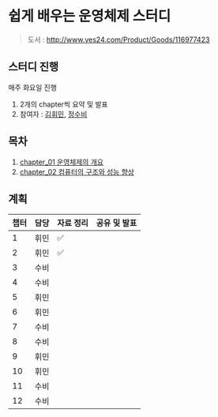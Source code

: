# 쉽게 배우는 운영체제 스터디

> 도서 : http://www.yes24.com/Product/Goods/116977423

## 스터디 진행

매주 화요일 진행

1. 2개의 chapter씩 요약 및 발표
2. 참여자 : [김휘민](https://github.com/hwibaski), [정수비](https://github.com/JeongSubi)

## 목차

1. [chapter_01 운영체제의 개요](https://github.com/hwibaski/book_study/blob/main/easy_operating_system/chapter_1/chapter_1.md)
2. [chapter_02 컴퓨터의 구조와 성능 향상](https://github.com/hwibaski/book_study/blob/main/easy_operating_system/chapter_2/chapter_2.md)

## 계획
| 챕터  | 담당  | 자료 정리 | 공유 및 발표 |
|-----|-----|-------|---------|
| 1   | 휘민  | ✅     ||
| 2   | 휘민  | ✅     ||
| 3   | 수비  |||
| 4   |수비|||
| 5   |휘민|||
| 6   |휘민|||
| 7   |수비|||
| 8   |수비|||
| 9   |휘민|||
| 10  |휘민|||
| 11  |수비|||
| 12  |수비|||
